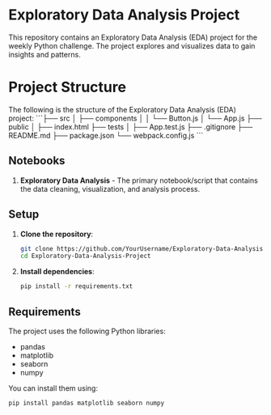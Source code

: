 # Exploratory Data Analysis Project

This repository contains an Exploratory Data Analysis (EDA) project for the weekly Python challenge. The project explores and visualizes data to gain insights and patterns.

# Project Structure

The following is the structure of the Exploratory Data Analysis (EDA) project:
\`\`\`├── src
│   ├── components
│   │   └── Button.js
│   └── App.js
├── public
│   ├── index.html
├── tests
│   ├── App.test.js
├── .gitignore
├── README.md
├── package.json
└── webpack.config.js
\`\`\`



## Notebooks

1. **Exploratory Data Analysis** - The primary notebook/script that contains the data cleaning, visualization, and analysis process.

## Setup

1. **Clone the repository**:
    ```bash
    git clone https://github.com/YourUsername/Exploratory-Data-Analysis-Project.git
    cd Exploratory-Data-Analysis-Project
    ```

2. **Install dependencies**:
    ```bash
    pip install -r requirements.txt
    ```

## Requirements

The project uses the following Python libraries:
- pandas
- matplotlib
- seaborn
- numpy

You can install them using:
```bash
pip install pandas matplotlib seaborn numpy
